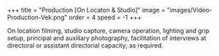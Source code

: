 +++
title = "Production [On Locaton & Studio]"
image = "images/Video-Production-Vek.png"
order = 4
speed = -1
+++

On location filming, studio capture, camera operation, lighting and grip setup, principal and auxillary photography, facilitation of interviews at directoral or assistant directorial capacity; as required.
